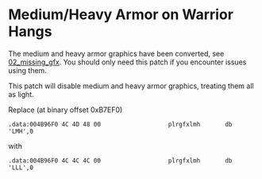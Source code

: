Medium/Heavy Armor on Warrior Hangs
===============================================================================

The medium and heavy armor graphics have been converted, see [02_missing_gfx](../02_missing_gfx). You should only need this patch if you encounter issues using them.

This patch will disable medium and heavy armor graphics, treating them all as light.

Replace (at binary offset 0xB7EF0)

```
.data:004B96F0 4C 4D 48 00                   plrgfxlmh       db 'LMH',0
```

with

```
.data:004B96F0 4C 4C 4C 00                   plrgfxlmh       db 'LLL',0
```
